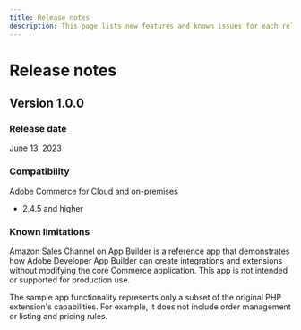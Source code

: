 ```yaml
---
title: Release notes
description: This page lists new features and known issues for each release of Amazon Sales Channel on App Builder 1.0.0
---
```


# Release notes

## Version 1.0.0

### Release date

June 13, 2023

### Compatibility

Adobe Commerce for Cloud and on-premises

*  2.4.5 and higher

### Known limitations

Amazon Sales Channel on App Builder is a reference app that demonstrates how Adobe Developer App Builder can create integrations and extensions without modifying the core Commerce application. This app is not intended or supported for production use.

The sample app functionality represents only a subset of the original PHP extension's capabilities. For example, it does not include order management or listing and pricing rules.
